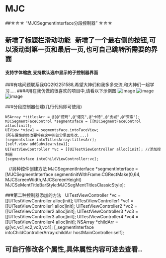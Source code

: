 # MJC
##☆☆☆ “MJCSegmentInterface分段控制器” ☆☆☆
## 新增了标题栏滑动功能   新增了一个最右侧的按钮,可以滚动到第一页和最后一页,也可自己跳转所需要的界面
#### 支持字体缩放,支持默认选中显示的子控制器界面
###有啥问题联系我QQ292251588,希望大神们和我多多交流,和大神们一起学习.....
####用在我仿做的很喜欢的项目中,请看以下示例图
![image](https://github.com/MJCIOS/MJCSegmentInterface/raw/master/MJCSegmentInterface/MJCSegmentInterface/xiangmu2.gif)
![image](https://github.com/MJCIOS/MJCSegmentInterface/raw/master/MJCSegmentInterface/MJCSegmentInterface/xiangmu2.1.gif)   ![image](https://github.com/MJCIOS/MJCSegmentInterface/raw/master/MJCSegmentInterface/MJCSegmentInterface/xiangmu3.gif)

###分段控制器创建(几行代码即可使用)

    NSArray *titlesArr = @[@"德玛",@"诺克",@"卡特",@"皮城",@"亚索"];
    MJCSegmentFaceControl *segmentsface = [[MJCSegmentFaceControl alloc]init];
    UIView *view1 = segmentsface.intoFaceView;
    (所有属性的修改要将在这中间部分里面修改....)
    [segmentsface intoTitlesArray:titlesArr];
    [self.view addSubview:view1];
    UITestViewController *vc = [[UITestViewController alloc]init]; //添加控制器
    [segmentsface intoChildViewController:vc];
    
    //另种控件创建方法
      MJCSegmentInterface  *segmentInterface = [MJCSegmentInterface segmentinitWithFrame:CGRectMake(0,64, MJCScreenWidth,MJCScreenHeight) MJCSeMentTitleBarStyle:MJCSegMentTitlesClassicStyle];
      
###第二种控制器添加的方法
  
    UITestViewController *vc = [[UITestViewController alloc]init];
    UITestViewController1 *vc1 = [[UITestViewController1 alloc]init];
    UITestViewController2 *vc2 = [[UITestViewController2 alloc]init];
    UITestViewController3 *vc3 = [[UITestViewController3 alloc]init];
    UITestViewController4 *vc4 = [[UITestViewController4 alloc]init];
    NSArray *childArr = @[vc,vc1,vc2,vc3,vc4];
    [_segmentInterface intoChildControllerArray:childArr hostMainController:self];

## 可自行修改各个属性,具体属性内容可进去查看..

